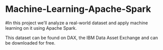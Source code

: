 # Machine-Learning-Apache-Spark
#In this project we'll analyze a real-world dataset and apply machine learning on it using Apache Spark.

This dataset can be found on DAX, the IBM Data Asset Exchange and can be downloaded for free.
